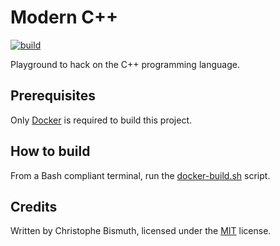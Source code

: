 # Modern C++

[![build](https://github.com/cbismuth/modern-cpp/actions/workflows/docker.yml/badge.svg)](https://github.com/cbismuth/modern-cpp/actions/workflows/docker.yml)

Playground to hack on the C++ programming language.

## Prerequisites

Only [Docker](https://www.docker.com/) is required to build this project.

## How to build

From a Bash compliant terminal, run the [docker-build.sh](docker-build.sh) script.

## Credits

Written by Christophe Bismuth, licensed under the [MIT](LICENSE) license.
